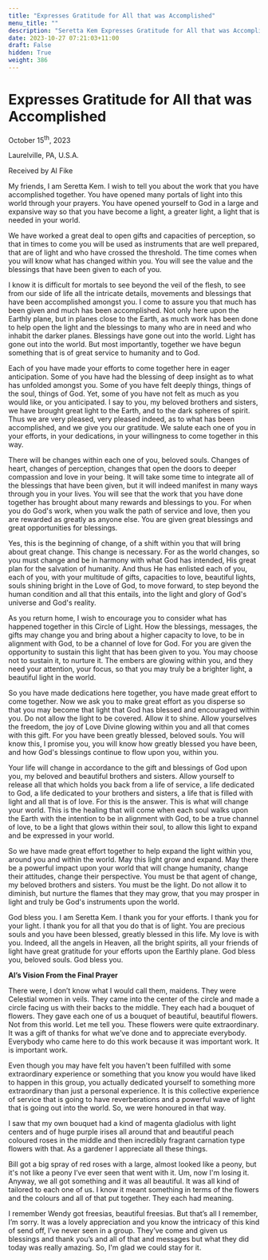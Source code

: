 ```yaml
---
title: "Expresses Gratitude for All that was Accomplished"
menu_title: ""
description: "Seretta Kem Expresses Gratitude for All that was Accomplished"
date: 2023-10-27 07:21:03+11:00
draft: False
hidden: True
weight: 386
---
```

# Expresses Gratitude for All that was Accomplished  

October 15<sup>th</sup>, 2023

Laurelville, PA, U.S.A.

Received by Al Fike  


My friends, I am Seretta Kem. I wish to tell you about the work that you have accomplished together. You have opened many portals of light into this world through your prayers. You have opened yourself to God in a large and expansive way so that you have become a light, a greater light, a light that is needed in your world. 

We have worked a great deal to open gifts and capacities of perception, so that in times to come you will be used as instruments that are well prepared, that are of light and who have crossed the threshold. The time comes when you will know what has changed within you. You will see the value and the blessings that have been given to each of you. 

I know it is difficult for mortals to see beyond the veil of the flesh, to see from our side of life all the intricate details, movements and blessings that have been accomplished amongst you. I come to assure you that much has been given and much has been accomplished. Not only here upon the Earthly plane, but in planes close to the Earth, as much work has been done to help open the light and the blessings to many who are in need and who inhabit the darker planes. Blessings have gone out into the world. Light has gone out into the world. But most importantly, together we have begun something that is of great service to humanity and to God. 

Each of you have made your efforts to come together here in eager anticipation. Some of you have had the blessing of deep insight as to what has unfolded amongst you. Some of you have felt deeply things, things of the soul, things of God. Yet, some of you have not felt as much as you would like, or you anticipated. I say to you, my beloved brothers and sisters, we have brought great light to the Earth, and to the dark spheres of spirit. Thus we are very pleased, very pleased indeed, as to what has been accomplished, and we give you our gratitude. We salute each one of you in your efforts, in your dedications, in your willingness to come together in this way. 

There will be changes within each one of you, beloved souls. Changes of heart, changes of perception, changes that open the doors to deeper compassion and love in your being. It will take some time to integrate all of the blessings that have been given, but it will indeed manifest in many ways through you in your lives. You will see that the work that you have done together has brought about many rewards and blessings to you. For when you do God's work, when you walk the path of service and love, then you are rewarded as greatly as anyone else. You are given great blessings and great opportunities for blessings. 

Yes, this is the beginning of change, of a shift within you that will bring about great change. This change is necessary. For as the world changes, so you must change and be in harmony with what God has intended, His great plan for the salvation of humanity. And thus He has enlisted each of you, each of you, with your multitude of gifts, capacities to love, beautiful lights, souls shining bright in the Love of God, to move forward, to step beyond the human condition and all that this entails, into the light and glory of God's universe and God's reality. 

As you return home, I wish to encourage you to consider what has happened together in this Circle of Light. How the blessings, messages, the gifts may change you and bring about a higher capacity to love, to be in alignment with God, to be a channel of love for God. For you are given the opportunity to sustain this light that has been given to you. You may choose not to sustain it, to nurture it. The embers are glowing within you, and they need your attention, your focus, so that you may truly be a brighter light, a beautiful light in the world. 

So you have made dedications here together, you have made great effort to come together. Now we ask you to make great effort as you disperse so that you may become that light that God has blessed and encouraged within you. Do not allow the light to be covered. Allow it to shine. Allow yourselves the freedom, the joy of Love Divine glowing within you and all that comes with this gift. For you have been greatly blessed, beloved souls. You will know this, I promise you, you will know how greatly blessed you have been, and how God's blessings continue to flow upon you, within you. 

Your life will change in accordance to the gift and blessings of God upon you, my beloved and beautiful brothers and sisters. Allow yourself to release all that which holds you back from a life of service, a life dedicated to God, a life dedicated to your brothers and sisters, a life that is filled with light and all that is of love. For this is the answer. This is what will change your world. This is the healing that will come when each soul walks upon the Earth with the intention to be in alignment with God, to be a true channel of love, to be a light that glows within their soul, to allow this light to expand and be expressed in your world. 

So we have made great effort together to help expand the light within you, around you and within the world. May this light grow and expand. May there be a powerful impact upon your world that will change humanity, change their attitudes, change their perspective. You must be that agent of change, my beloved brothers and sisters. You must be the light. Do not allow it to diminish, but nurture the flames that they may grow, that you may prosper in light and truly be God's instruments upon the world. 

God bless you. I am Seretta Kem. I thank you for your efforts. I thank you for your light. I thank you for all that you do that is of light. You are precious souls and you have been blessed, greatly blessed in this life. My love is with you. Indeed, all the angels in Heaven, all the bright spirits, all your friends of light have great gratitude for your efforts upon the Earthly plane. God bless you, beloved souls. God bless you.

**Al’s Vision From the Final Prayer** 

There were, I don’t know what I would call them, maidens. They were Celestial women in veils. They came into the center of the circle and made a circle facing us with their backs to the middle. They each had a bouquet of flowers. They gave each one of us a bouquet of beautiful, beautiful flowers. Not from this world. Let me tell you. These flowers were quite extraordinary. It was a gift of thanks for what we’ve done and to appreciate everybody. Everybody who came here to do this work because it was important work. It is important work.

Even though you may have felt you haven't been fulfilled with some extraordinary experience or something that you know you would have liked to happen in this group, you actually dedicated yourself to something more extraordinary than just a personal experience. It is this collective experience of service that is going to have reverberations and a powerful wave of light that is going out into the world. So, we were honoured in that way.

I saw that my own bouquet had a kind of magenta gladiolus with light centers and of huge purple irises all around that and beautiful peach coloured roses in the middle and then incredibly fragrant carnation type flowers with that. As a gardener I appreciate all these things.

Bill got a big spray of red roses with a large, almost looked like a peony, but it's not like a peony I’ve ever seen that went with it. Um, now I'm losing it. Anyway, we all got something and it was all beautiful. It was all kind of tailored to each one of us. I know it meant something in terms of the flowers and the colours and all of that put together. They each had meaning. 

I remember Wendy got freesias, beautiful freesias. But that’s all I remember, I’m sorry. It was a lovely appreciation and you know the intricacy of this kind of send off, I’ve never seen in a group. They’ve come and given us blessings and thank you’s and all of that and messages but what they did today was really amazing. So, I'm glad we could stay for it.